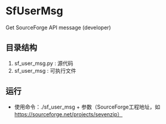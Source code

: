 # SfUserMsg
Get SourceForge API message (developer)
## 目录结构
1. sf_user_msg.py : 源代码
2. sf_user_msg : 可执行文件
## 运行
- 使用命令：./sf_user_msg + 参数（SourceForge工程地址，如 https://sourceforge.net/projects/sevenzip）
